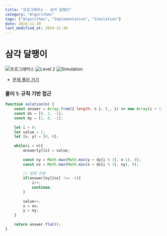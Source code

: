```yaml
---
title: "프로그래머스 - 삼각 달팽이"
category: "Algorithms"
tags: ["Algorithms", "Implementation", "Simulation"]
date: 2024-11-30
last_modified_at: 2024-11-30
---
```


# 삼각 달팽이

<img src="https://img.shields.io/badge/-프로그래머스-1e2a3c" alt="프로그래머스"/> <img src="https://img.shields.io/badge/-Level 2-green" alt="Level 2"/>  <img src="https://img.shields.io/badge/-Simulation-darkcyandarkcyan" alt="Simulation"/> 

- [문제 풀러 가기](https://school.programmers.co.kr/learn/courses/30/lessons/68645)

### 풀이 1: 규칙 기반 접근

```js
function solution(n) {
    const answer = Array.from({ length: n }, (_, i) => new Array(i + 1).fill(-1));
    const dx = [0, 1, -1];
    const dy = [1, 0, -1];
    
    let i = 0;
    let value = 1;
    let [x, y] = [0, 0];
             
    while(i < n){
        answer[y][x] = value;
        
        const ny = Math.max(Math.min(y + dy[i % 3], n-1), 0);
        const nx = Math.max(Math.min(x + dx[i % 3], ny), 0);
        
        // 방향 전환
        if(answer[ny][nx] !== -1){
            i++;
            continue;
        }
        
        value++;
        x = nx;
        y = ny;
    }
    
    return answer.flat();
}
```

